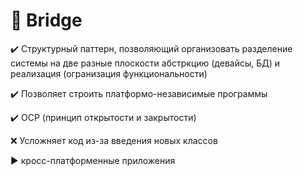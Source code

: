 # :bridge_at_night: Bridge

:heavy_check_mark: Структурный паттерн, позволяющий организовать разделение системы на две разные плоскости абстркцию (девайсы, БД) и реализация (огранизация функциональности)

:heavy_check_mark: Позволяет строить платформо-независимые программы

:heavy_check_mark: OCP (принцип открытости и закрытости)

:x: Усложняет код из-за введения новых классов

:arrow_forward: кросс-платформенные приложения